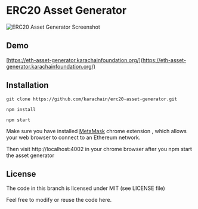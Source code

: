 # ERC20 Asset Generator

![ERC20 Asset Generator Screenshot](https://i.imgur.com/u0HfeLf.png)

## Demo
[https://eth-asset-generator.karachainfoundation.org/](https://eth-asset-generator.karachainfoundation.org/)

## Installation

`git clone https://github.com/karachain/erc20-asset-generator.git`

`npm install`

`npm start`

Make sure you have installed [MetaMask](https://chrome.google.com/webstore/detail/metamask/nkbihfbeogaeaoehlefnkodbefgpgknn?hl=en) chrome extension , which
                                                                                                                                                                    allows your web browser to connect to an Ethereum network.

Then visit http://localhost:4002 in your chrome browser after you npm start the asset generator

## License

The code in this branch is licensed under MIT (see LICENSE file)

Feel free to modify or reuse the code here.